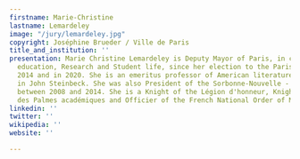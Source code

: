 ```yaml
---
firstname: Marie-Christine
lastname: Lemardeley
image: "/jury/lemardeley.jpg"
copyright: Joséphine Brueder / Ville de Paris
title_and_institution: ''
presentation: Marie Christine Lemardeley is Deputy Mayor of Paris, in charge of Higher
  education, Research and Student life, since her election to the Paris Council in
  2014 and in 2020. She is an emeritus professor of American literature, specialising
  in John Steinbeck. She was also President of the Sorbonne-Nouvelle - Paris 3 University
  between 2008 and 2014. She is a Knight of the Légion d'honneur, Knight of the Ordre
  des Palmes académiques and Officier of the French National Order of Merit.
linkedin: ''
twitter: ''
wikipedia: ''
website: ''

---
```

